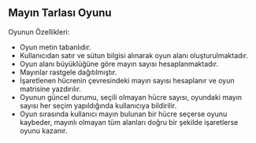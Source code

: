 ## Mayın Tarlası Oyunu
Oyunun Özellikleri:

* Oyun metin tabanlıdır.
* Kullanıcıdan satır ve sütun bilgisi alınarak oyun alanı oluşturulmaktadır.
* Oyun alanı büyüklüğüne göre mayın sayısı hesaplanmaktadır.
* Mayınlar rastgele dağıtılmıştır.
* İşaretlenen hücrenin çevresindeki mayın sayısı hesaplanır ve oyun matrisine yazdırılır.
* Oyunun güncel durumu, seçili olmayan hücre sayısı, oyundaki mayın sayısı her seçim yapıldığında kullanıcıya bildirilir.
* Oyun sırasında kullanıcı mayın bulunan bir hücre seçerse oyunu kaybeder, mayınlı olmayan tüm alanları doğru bir şekilde işaretlerse oyunu kazanır.
